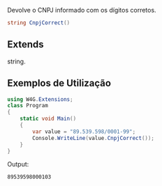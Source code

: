 Devolve o CNPJ informado com os dígitos corretos.

```csharp
string CnpjCorrect()
```

## Extends
string.

## Exemplos de Utilização

```csharp
using W4G.Extensions;
class Program
{
    static void Main()
    {
        var value = "89.539.598/0001-99";
        Console.WriteLine(value.CnpjCorrect());
    }
}
```

Output:
```bash
89539598000103
```